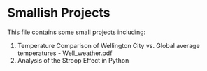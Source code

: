 # Smallish Projects

This file contains some small projects including:

1. Temperature Comparison of Wellington City vs. Global average temperatures - Well_weather.pdf
2. Analysis of the Stroop Effect in Python

